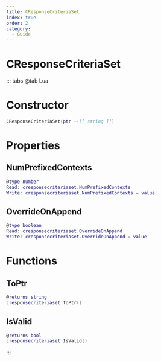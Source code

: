 ```yaml
---
title: CResponseCriteriaSet
index: true
order: 2
category:
  - Guide
---
```


# CResponseCriteriaSet

::: tabs
@tab Lua
# Constructor
```lua
CResponseCriteriaSet(ptr --[[ string ]])
```
# Properties
## NumPrefixedContexts 
```lua
@type number
Read: cresponsecriteriaset.NumPrefixedContexts
Write: cresponsecriteriaset.NumPrefixedContexts = value
```
## OverrideOnAppend 
```lua
@type boolean
Read: cresponsecriteriaset.OverrideOnAppend
Write: cresponsecriteriaset.OverrideOnAppend = value
```
# Functions
## ToPtr
```lua
@returns string
cresponsecriteriaset:ToPtr()
```
## IsValid
```lua
@returns bool
cresponsecriteriaset:IsValid()
```

:::